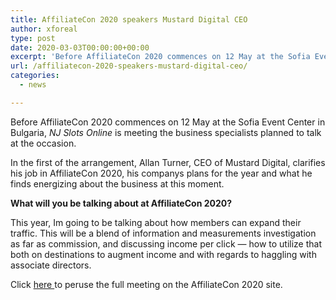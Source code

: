 ```yaml
---
title: AffiliateCon 2020 speakers Mustard Digital CEO
author: xforeal 
type: post
date: 2020-03-03T00:00:00+00:00
excerpt: 'Before AffiliateCon 2020 commences on 12 May at the Sofia Event Center in Bulgaria, NJ Slots Online is meeting the business specialists planned to talk at the event '
url: /affiliatecon-2020-speakers-mustard-digital-ceo/
categories:
  - news

---
```

Before AffiliateCon 2020 commences on 12 May at the Sofia Event Center in Bulgaria, _NJ Slots Online_ is meeting the business specialists planned to talk at the occasion. 

In the first of the arrangement, Allan Turner, CEO of Mustard Digital, clarifies his job in AffiliateCon 2020, his companys plans for the year and what he finds energizing about the business at this moment. 

**What will you be talking about at AffiliateCon 2020?** 

This year, Im going to be talking about how members can expand their traffic. This will be a blend of information and measurements investigation as far as commission, and discussing income per click &#8212; how to utilize that both on destinations to augment income and with regards to haggling with associate directors. 

Click <a href="https://www.affiliatecon.com/" rel="noopener noreferrer" target="_blank">here </a> to peruse the full meeting on the AffiliateCon 2020 site.